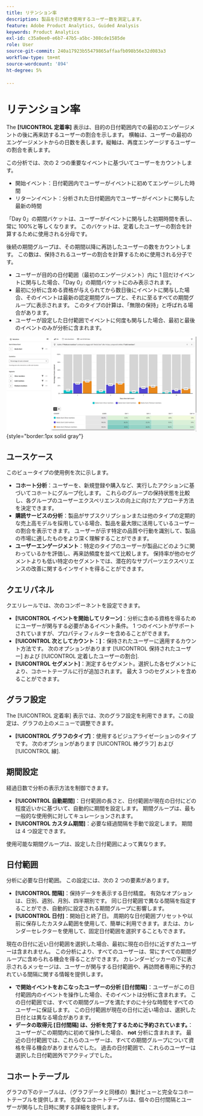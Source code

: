 ```yaml
---
title: リテンション率
description: 製品を引き続き使用するユーザー数を測定します。
feature: Adobe Product Analytics, Guided Analysis
keywords: Product Analytics
exl-id: c35a0ee0-e6b7-47b5-a5bc-308cde1585de
role: User
source-git-commit: 240a17923b55479865affaafb098b56e32d083a3
workflow-type: tm+mt
source-wordcount: '894'
ht-degree: 5%

---
```


# リテンション率

The **[!UICONTROL 定着率]** 表示は、目的の日付範囲内での最初のエンゲージメントの後に再来訪するユーザーの割合を示します。 横軸は、ユーザーの最初のエンゲージメントからの日数を表します。縦軸は、再度エンゲージするユーザーの割合を表します。

この分析では、次の 2 つの重要なイベントに基づいてユーザーをカウントします。

* 開始イベント：日付範囲内でユーザーがイベントに初めてエンゲージした時間
* リターンイベント：分析された日付範囲内でユーザーがイベントに関与した最新の時間

「Day 0」の期間バケットは、ユーザーがイベントに関与した初期時間を表し、常に 100%と等しくなります。 このバケットは、定着したユーザーの割合を計算するために使用される分母です。

後続の期間グループは、その期間以降に再訪したユーザーの数をカウントします。 この数は、保持されるユーザーの割合を計算するために使用される分子です。

* ユーザーが目的の日付範囲（最初のエンゲージメント）内に 1 回だけイベントに関与した場合、「Day 0」の期間バケットにのみ表示されます。
* 最初に分析に含める資格が与えられてから数日後にイベントに関与した場合、そのイベントは最新の認定期間グループと、それに至るすべての期間グループに表示されます。 このタイプの計算は、「無限の保持」と呼ばれる場合があります。
* ユーザーが設定した日付範囲でイベントに何度も関与した場合、最初と最後のイベントのみが分析に含まれます。

![定着率のスクリーンショット](../assets/retention-rates.png){style="border:1px solid gray"}

## ユースケース

このビュータイプの使用例を次に示します。

* **コホート分析**：ユーザーを、新規登録や購入など、実行したアクションに基づいてコホートにグループ化します。 これらのグループの保持状態を比較し、各グループのユーザーエクスペリエンスの向上に向けたアプローチ方法を決定できます。
* **購読サービスの分析**：製品がサブスクリプションまたは他のタイプの定期的な売上高モデルを採用している場合、製品を最大限に活用しているユーザーの割合を表示できます。 ユーザーが示す特定の品質や行動を識別して、製品の市場に適したものをより深く理解することができます。
* **ユーザーエンゲージメント**：特定のタイプのユーザーが製品にどのように関わっているかを評価し、再来訪頻度を並べて比較します。 保持率が他のセグメントよりも低い特定のセグメントでは、潜在的なサブパーツエクスペリエンスの改善に関するインサイトを得ることができます。

## クエリパネル

クエリレールでは、次のコンポーネントを設定できます。

* **[!UICONTROL イベントを開始してリターン]**：分析に含める資格を得るためにユーザーが関与する必要があるイベント条件。 1 つのイベントがサポートされていますが、プロパティフィルターを含めることができます。
* **[!UICONTROL 次としてカウント：]**：保持されたユーザーに適用するカウント方法です。 次のオプションがあります [!UICONTROL 保持されたユーザー] および [!UICONTROL 定着したユーザーの割合].
* **[!UICONTROL セグメント]**：測定するセグメント。選択した各セグメントにより、コホートテーブルに行が追加されます。 最大 3 つのセグメントを含めることができます。

## グラフ設定

The [!UICONTROL 定着率] 表示では、次のグラフ設定を利用できます。この設定は、グラフの上のメニューで調整できます。

* **[!UICONTROL グラフのタイプ]**：使用するビジュアライゼーションのタイプです。 次のオプションがあります [!UICONTROL 棒グラフ] および [!UICONTROL 線].

## 期間設定

経過日数で分析の表示方法を制御できます。

* **[!UICONTROL 自動期間]**：日付範囲の長さと、日付範囲が現在の日付にどの程度近いかに基づいて、自動的に期間を設定します。 期間グループは、最も一般的な使用例に対してキュレーションされます。
* **[!UICONTROL カスタム期間]**：必要な経過間隔を手動で設定します。 期間は 4 つ設定できます。

使用可能な期間グループは、設定した日付範囲によって異なります。

## 日付範囲

分析に必要な日付範囲。 この設定には、次の 2 つの要素があります。

* **[!UICONTROL 間隔]**：保持データを表示する日付精度。 有効なオプションは、日別、週別、月別、四半期別です。 同じ日付範囲で異なる間隔を指定することができ、自動的に設定される期間グループに影響します。
* **[!UICONTROL 日付]**：開始日と終了日。 周期的な日付範囲プリセットや以前に保存したカスタム範囲を使用して、簡単に利用できます。または、カレンダーセレクターを使用して、固定日付範囲を選択することもできます。

現在の日付に近い日付範囲を選択した場合、最初に現在の日付に近すぎたユーザーは含まれません。 この分析により、すべてのユーザーは、常にすべての期間グループに含められる機会を得ることができます。 カレンダーピッカーの下に表示されるメッセージは、ユーザーが関与する日付範囲や、再訪問者専用に予約されている間隔に関する情報を提供します。

* **で開始イベントをおこなったユーザーの分析 [日付間隔]**：ユーザーがこの日付範囲内のイベントを操作した場合、そのイベントは分析に含まれます。 この日付範囲では、すべての期間グループを満たすのに十分な時間をすべてのユーザーに保証します。 この日付範囲が現在の日付に近い場合は、選択した日付とは異なる場合があります。
* **データの取得元 [日付間隔] は、分析を完了するために予約されています。**：ユーザーがこの期間内に初めて操作した場合、 **not** 分析に含まれます。 最近の日付範囲では、これらのユーザーは、すべての期間グループについて資格を得る機会がありませんでした。 過去の日付範囲で、これらのユーザーは選択した日付範囲外でアクティブでした。

## コホートテーブル

グラフの下のテーブルは、（グラフデータと同様の）集計ビューと完全なコホートテーブルを提供します。 完全なコホートテーブルは、個々の日付間隔とユーザーが関与した日時に関する詳細を提供します。
